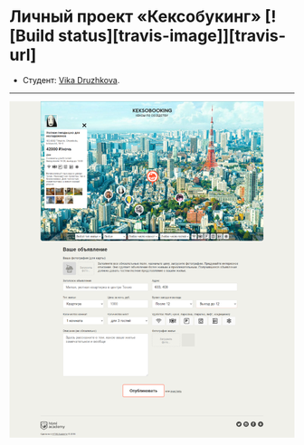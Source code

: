# Личный проект «Кексобукинг» [![Build status][travis-image]][travis-url]

* Студент: [Vika Druzhkova](https://up.htmlacademy.ru/javascript/21/user/1516395).

---

<a href="https://druzhkova.github.io/1516395-keksobooking-21/"><img src="./img/keksobooking.png"></a>
